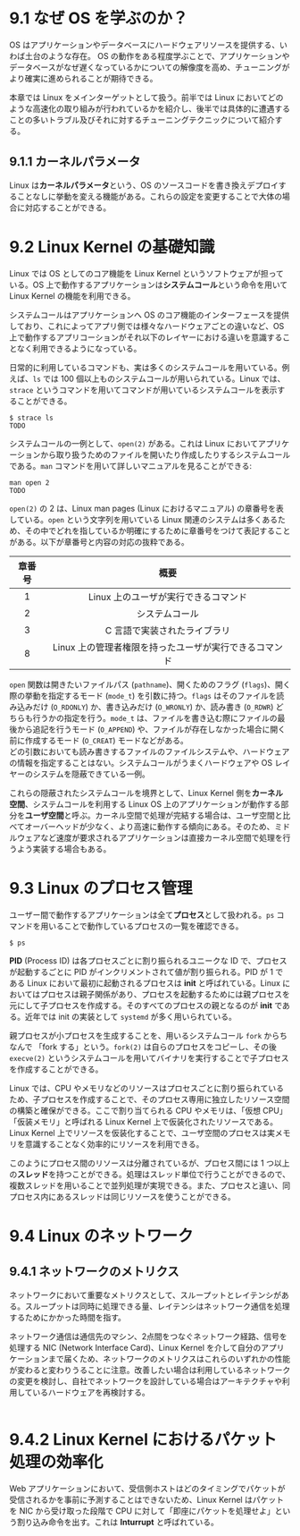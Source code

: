 # 9.1 なぜ OS を学ぶのか？
OS はアプリケーションやデータベースにハードウェアリソースを提供する、いわば土台のような存在。
OS の動作をある程度学ぶことで、アプリケーションやデータベースがなぜ遅くなっているかについての解像度を高め、チューニングがより確実に進められることが期待できる。

本章では Linux をメインターゲットとして扱う。前半では Linux においてどのような高速化の取り組みが行われているかを紹介し、後半では具体的に遭遇することの多いトラブル及びそれに対するチューニングテクニックについて紹介する。

## 9.1.1 カーネルパラメータ
Linux は**カーネルパラメータ**という、OS のソースコードを書き換えデプロイすることなしに挙動を変える機能がある。これらの設定を変更することで大体の場合に対応することができる。

# 9.2 Linux Kernel の基礎知識
Linux では OS としてのコア機能を Linux Kernel というソフトウェアが担っている。OS 上で動作するアプリケーションは**システムコール**という命令を用いて Linux Kernel の機能を利用できる。

システムコールはアプリケーションへ OS のコア機能のインターフェースを提供しており、これによってアプリ側では様々なハードウェアごとの違いなど、OS 上で動作するアプリコーションがそれ以下のレイヤーにおける違いを意識することなく利用できるようになっている。

日常的に利用しているコマンドも、実は多くのシステムコールを用いている。例えば、`ls` では 100 個以上ものシステムコールが用いられている。Linux では、`strace` というコマンドを用いてコマンドが用いているシステムコールを表示することができる。

```
$ strace ls
TODO
```

システムコールの一例として、`open(2)` がある。これは Linux においてアプリケーションから取り扱うためのファイルを開いたり作成したりするシステムコールである。`man` コマンドを用いて詳しいマニュアルを見ることができる:
```
man open 2
TODO
```
`open(2)` の 2 は、Linux man pages (Linux におけるマニュアル) の章番号を表している。`open` という文字列を用いている Linux 関連のシステムは多くあるため、その中でどれを指しているか明確にするために章番号をつけて表記することがある。以下が章番号と内容の対応の抜粋である。

| 章番号 | 概要 |
| :---: | :---: |
| 1 | Linux 上のユーザが実行できるコマンド |
| 2 | システムコール |
| 3 | C 言語で実装されたライブラリ |
| 8 | Linux 上の管理者権限を持ったユーザが実行できるコマンド |

`open` 関数は開きたいファイルパス (`pathname`)、開くためのフラグ (`flags`)、開く際の挙動を指定するモード (`mode_t`) を引数に持つ。`flags` はそのファイルを読み込みだけ (`O_RDONLY`) か、書き込みだけ (`O_WRONLY`) か、読み書き (`O_RDWR`) どちらも行うかの指定を行う。`mode_t` は、ファイルを書き込む際にファイルの最後から追記を行うモード (`O_APPEND`) や、ファイルが存在しなかった場合に開く前に作成するモード (`O_CREAT`) モードなどがある。  
どの引数においても読み書きするファイルのファイルシステムや、ハードウェアの情報を指定することはない。システムコールがうまくハードウェアや OS レイヤーのシステムを隠蔽できている一例。

これらの隠蔽されたシステムコールを境界として、Linux Kernel 側を**カーネル空間**、システムコールを利用する Linux OS 上のアプリケーションが動作する部分を**ユーザ空間**と呼ぶ。カーネル空間で処理が完結する場合は、ユーザ空間と比べてオーバーヘッドが少なく、より高速に動作する傾向にある。そのため、ミドルウェアなど速度が要求されるアプリケーションは直接カーネル空間で処理を行うよう実装する場合もある。

# 9.3 Linux のプロセス管理
ユーザー間で動作するアプリケーションは全て**プロセス**として扱われる。`ps` コマンドを用いることで動作しているプロセスの一覧を確認できる。
```
$ ps
```

**PID** (Process ID) は各プロセスごとに割り振られるユニークな ID で、プロセスが起動するごとに PID がインクリメントされて値が割り振られる。PID が 1 である Linux において最初に起動されるプロセスは **init** と呼ばれている。Linux においてはプロセスは親子関係があり、プロセスを起動するためには親プロセスを元にして子プロセスを作成する。そのすべてのプロセスの親となるのが **init** である。近年では init の実装として `systemd` が多く用いられている。

親プロセスが小プロセスを生成することを、用いるシステムコール `fork` からちなんで 「fork する」という。`fork(2)` は自らのプロセスをコピーし、その後 `execve(2)` というシステムコールを用いてバイナリを実行することで子プロセスを作成することができる。

Linux では、CPU やメモリなどのリソースはプロセスごとに割り振られているため、子プロセスを作成することで、そのプロセス専用に独立したリソース空間の構築と確保ができる。ここで割り当てられる CPU やメモリは、「仮想 CPU」「仮装メモリ」と呼ばれる Linux Kernel 上で仮装化されたリソースである。Linux Kernel 上でリソースを仮装化することで、ユーザ空間のプロセスは実メモリを意識することなく効率的にリソースを利用できる。

このようにプロセス間のリソースは分離されているが、プロセス間には 1 つ以上の**スレッド**を持つことができる。処理はスレッド単位で行うことができるので、複数スレッドを用いることで並列処理が実現できる。また、プロセスと違い、同プロセス内にあるスレッドは同じリソースを使うことができる。

# 9.4 Linux のネットワーク
## 9.4.1 ネットワークのメトリクス
ネットワークにおいて重要なメトリクスとして、スループットとレイテンシがある。スループットは同時に処理できる量、レイテンシはネットワーク通信を処理するためにかかった時間を指す。

ネットワーク通信は通信先のマシン、2点間をつなぐネットワーク経路、信号を処理する NIC (Network Interface Card)、Linux Kernel を介して自分のアプリケーションまで届くため、ネットワークのメトリクスはこれらのいずれかの性能が変わると変わりうることに注意。改善したい場合は利用しているネットワークの変更を検討し、自社でネットワークを設計している場合はアーキテクチャや利用しているハードウェアを再検討する。

![]()

# 9.4.2 Linux Kernel におけるパケット処理の効率化
Web アプリケーションにおいて、受信側ホストはどのタイミングでパケットが受信されるかを事前に予測することはできないため、Linux Kernel はパケットを NIC から受け取った段階で CPU に対して「即座にパケットを処理せよ」という割り込み命令を出す。これは **Inturrupt** と呼ばれている。
